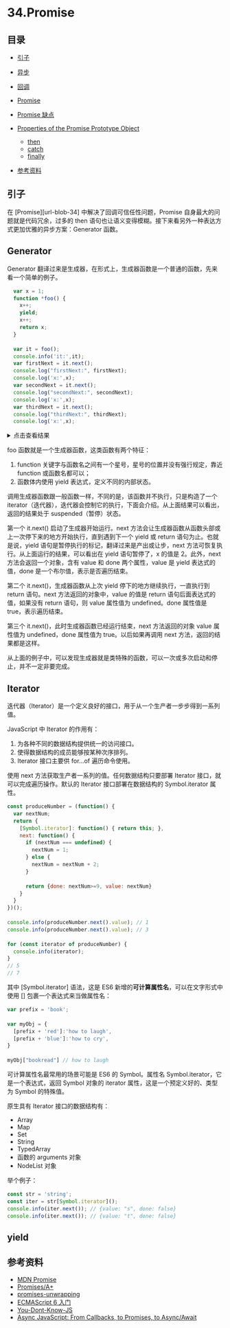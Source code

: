 # 34.Promise
## <a name="index"></a> 目录
- [引子](#start)
- [异步](#async)
- [回调](#callback)
- [Promise](#promise)
- [Promise 缺点](#promise-weakness)
- [Properties of the Promise Prototype Object](#promise-prototype)
  - [then](#then)
  - [catch](#catch)
  - [finally](#finally)

- [参考资料](#reference)


## <a name="start"></a> 引子
在 [Promise][url-blob-34] 中解决了回调可信任性问题，Promise 自身最大的问题就是代码冗余，过多的 then 语句也让语义变得模糊。接下来看另外一种表达方式更加优雅的异步方案：Generator 函数。

## <a name="async"></a> Generator
Generator 翻译过来是生成器，在形式上，生成器函数是一个普通的函数，先来看一个简单的例子。
```javascript
  var x = 1;
  function *foo() {
    x++;
    yield;
    x++;
    return x;
  }

  var it = foo();
  console.info('it:',it);
  var firstNext = it.next();
  console.log("firstNext:", firstNext);
  console.log('x:',x);
  var secondNext = it.next();
  console.log("secondNext:", secondNext);
  console.log('x:',x);
  var thirdNext = it.next();
  console.log("thirdNext:", thirdNext);
  console.log('x:',x);
```
<details>
<summary>点击查看结果</summary>

![35-generator-demo][url-local-generator-demo]
</details>

foo 函数就是一个生成器函数，这类函数有两个特征：
1. function 关键字与函数名之间有一个星号，星号的位置并没有强行规定，靠近 function 或函数名都可以；
2. 函数体内使用 yield 表达式，定义不同的内部状态。

调用生成器函数跟一般函数一样，不同的是，该函数并不执行，只是构造了一个 iterator（迭代器），迭代器会控制它的执行，下面会介绍。从上面结果可以看出，返回的结果处于 suspended（暂停）状态。

第一个 it.next() 启动了生成器开始运行。next 方法会让生成器函数从函数头部或上一次停下来的地方开始执行，直到遇到下一个 yield 或 return 语句为止。也就是说，yield 语句是暂停执行的标记，翻译过来是产出或让步，next 方法可恢复执行。从上面运行的结果，可以看出在 yield 语句暂停了，x 的值是 2。此外，next 方法会返回一个对象，含有 value 和 done 两个属性，value 是 yield 表达式的值，done 是一个布尔值，表示是否遍历结束。

第二个 it.next()，生成器函数从上次 yield 停下的地方继续执行，一直执行到 return 语句。next 方法返回的对象中，value 的值是 return 语句后面表达式的值，如果没有 return 语句，则 value 属性值为 undefined。done 属性值是 true，表示遍历结束。

第三个 it.next()，此时生成器函数已经运行结束，next 方法返回的对象 value 属性值为 undefined，done 属性值为 true。以后如果再调用 next 方法，返回的结果都是这样。

从上面的例子中，可以发现生成器就是类特殊的函数，可以一次或多次启动和停止，并不一定非要完成。

## Iterator
迭代器（Iterator）是一个定义良好的接口，用于从一个生产者一步步得到一系列值。

JavaScript 中 Iterator 的作用有：
1. 为各种不同的数据结构提供统一的访问接口。
2. 使得数据结构的成员能够按某种次序排列。
3. Iterator 接口主要供 for...of 遍历命令使用。

使用 next 方法获取生产者一系列的值。任何数据结构只要部署 Iterator 接口，就可以完成遍历操作。默认的 Iterator 接口部署在数据结构的 Symbol.iterator 属性。
```javascript
const produceNumber = (function() {
  var nextNum;
  return {
    [Symbol.iterator]: function() { return this; },
    next: function() {
      if (nextNum === undefined) {
        nextNum = 1;
      } else {
        nextNum = nextNum + 2;
      }

      return {done: nextNum>=9, value: nextNum}
    }
  }
})();

console.info(produceNumber.next().value); // 1
console.info(produceNumber.next().value); // 3

for (const iterator of produceNumber) {
  console.info(iterator);
}
// 5
// 7
```
其中 [Symbol.iterator] 语法，这是 ES6 新增的**可计算属性名**，可以在文字形式中使用 [] 包裹一个表达式来当做属性名：
```javascript
var prefix = 'book';

var myObj = {
  [prefix + 'red']:'how to laugh',
  [prefix + 'blue']:'how to cry',
}

myObj["bookread"] // how to laugh
```
可计算属性名最常用的场景可能是 ES6 的 Symbol。属性名 Symbol.iterator，它是一个表达式，返回 Symbol 对象的 iterator 属性，这是一个预定义好的、类型为 Symbol 的特殊值。

原生具有 Iterator 接口的数据结构有：
- Array
- Map
- Set
- String
- TypedArray
- 函数的 arguments 对象
- NodeList 对象

举个例子：
```javascript
const str = 'string';
const iter = str[Symbol.iterator]();
console.info(iter.next()); // {value: "s", done: false}
console.info(iter.next()); // {value: "t", done: false}
```

## <a name="yield"></a> yield




## <a name="reference"></a> 参考资料
- [MDN Promise][url-mdn-promise]
- [Promises/A+][url-promisesaplus]
- [promises-unwrapping][url-promises-unwrapping]
- [ECMAScript 6 入门][url-ruanyifeng-promises]
- [You-Dont-Know-JS][url-github-book]
- [Async JavaScript: From Callbacks, to Promises, to Async/Await][url-tylermcginnis-promises]

[url-base]:https://xxholic.github.io/blog/draft

[url-mdn-promise]:https://developer.mozilla.org/zh-CN/docs/Web/JavaScript/Reference/Global_Objects/Promise
[url-promisesaplus]:https://promisesaplus.com/
[url-promises-unwrapping]:https://github.com/domenic/promises-unwrapping
[url-ruanyifeng-promises]:http://es6.ruanyifeng.com/#docs/promise
[url-github-book]:https://github.com/getify/You-Dont-Know-JS
[url-tylermcginnis-promises]:https://tylermcginnis.com/async-javascript-from-callbacks-to-promises-to-async-await/

[url-local-generator-demo]:./images/35/generator-demo.png


[url-blog-34]:https://github.com/XXHolic/blog/issues/34